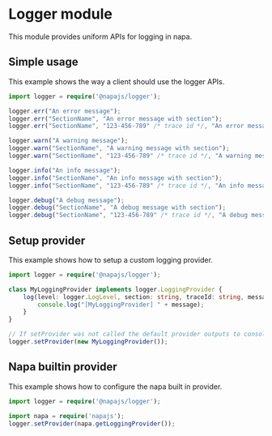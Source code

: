 # Logger module

This module provides uniform APIs for logging in napa.

## Simple usage
This example shows the way a client should use the logger APIs.

```ts
import logger = require('@napajs/logger');

logger.err("An error message");
logger.err("SectionName", "An error message with section");
logger.err("SectionName", "123-456-789" /* trace id */, "An error message with section and trace id");

logger.warn("A warning message");
logger.warn("SectionName", "A warning message with section");
logger.warn("SectionName", "123-456-789" /* trace id */, "A warning message with section and trace id");

logger.info("An info message");
logger.info("SectionName", "An info message with section");
logger.info("SectionName", "123-456-789" /* trace id */, "An info message with section and trace id");

logger.debug("A debug message");
logger.debug("SectionName", "A debug message with section");
logger.debug("SectionName", "123-456-789" /* trace id */, "A debug message with section and trace id");
```

## Setup provider
This example shows how to setup a custom logging provider.

```ts
import logger = require('@napajs/logger');

class MyLoggingProvider implements logger.LoggingProvider {
    log(level: logger.LogLevel, section: string, traceId: string, message: string): void {
        console.log("[MyLoggingProvider] " + message);
    }
}

// If setProvider was not called the default provider outputs to console.
logger.setProvider(new MyLoggingProvider());
```

## Napa builtin provider
This example shows how to configure the napa built in provider.

```ts
import logger = require('@napajs/logger');

import napa = require('napajs');
logger.setProvider(napa.getLoggingProvider());
```
